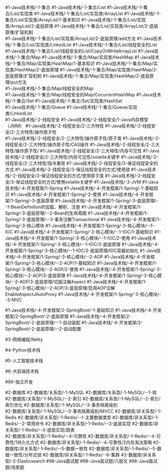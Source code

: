 #1-Java技术栈/-1-集合
	#1-Java技术栈/-1-集合/List 
		#1-Java技术栈/-1-集合/List/实现类 
			#1-Java技术栈/-1-集合/List/实现类/ArrayList
				#1-Java技术栈/-1-集合/List/实现类/ArrayList/1-基本知识
				#1-Java技术栈/-1-集合/List/实现类/ArrayList/2-底层原理
					#1-Java技术栈/-1-集合/List/实现类/ArrayList/2-底层原理/扩容机制  
					#1-Java技术栈/-1-集合/List/实现类/ArrayList/2-底层原理/add方法 
		#1-Java技术栈/-1-集合/List/实现类/LinkedList 
		#1-Java技术栈/-1-集合/List/线程安全的List 
			#1-Java技术栈/-1-集合/List/线程安全的List/CopyOnWriteArrayList
	#1-Java技术栈/-1-集合/Map
		#1-Java技术栈/-1-集合/Map/实现类/HashMap 
			#1-Java技术栈/-1-集合/Map/实现类/HashMap/1-基本知识
			#1-Java技术栈/-1-集合/Map/实现类/HashMap/2-底层原理
				#1-Java技术栈/-1-集合/Map/实现类/HashMap/2-底层原理/扩容机制
				#1-Java技术栈/-1-集合/Map/实现类/HashMap/2-底层原理/put方法     
		#1-Java技术栈/-1-集合/Map/线程安全的Map  
			#1-Java技术栈/-1-集合/Map/线程安全的Map/CocurrentHashMap 
	#1-Java技术栈/-1-集合/Set
		#1-Java技术栈/-1-集合/Set/实现类/HashSet    
	#1-Java技术栈/-1-集合/Queue 
		#1-Java技术栈/-1-集合/Queue/实现类/LinkedList  
#1-Java技术栈/-2-线程安全
#1-Java技术栈/-2-线程安全/1-Java内存模型（JMM） 
#1-Java技术栈/-2-线程安全/2-三大特性
#1-Java技术栈/-2-线程安全/2-三大特性/操作原子性  
#1-Java技术栈/-2-线程安全/2-三大特性/操作原子性/原子类
#1-Java技术栈/-2-线程安全/2-三大特性/操作原子性/CAS操作 
#1-Java技术栈/-2-线程安全/2-三大特性/操作原子性/ 
#1-Java技术栈/-2-线程安全/2-三大特性/内存可见性
#1-Java技术栈/-2-线程安全/2-三大特性/内存可见性/volatile关键字 
#1-Java技术栈/-2-线程安全/2-三大特性/指令重排 
#1-Java技术栈/-2-线程安全/3-保证线程安全的方式
#1-Java技术栈/-2-线程安全/3-保证线程安全的方式/使用锁
#1-Java技术栈/-2-线程安全/3-保证线程安全的方式/使用原子类 
#1-Java技术栈/-2-线程安全/3-保证线程安全的方式/使用volatile关键字
#1-Java技术栈/-3-JVM 
#1-Java技术栈/-4-开发框架/1-Spring
	#1-Java技术栈/-4-开发框架/1-Spring/-1-基础知识 
	#1-Java技术栈/-4-开发框架/1-Spring/-2-使用 
	#1-Java技术栈/-4-开发框架/1-Spring/-3-底层原理 
		#1-Java技术栈/-4-开发框架/1-Spring/-3-底层原理/--1-BeanDefinition的加载、解析、注册 
		#1-Java技术栈/-4-开发框架/1-Spring/-3-底层原理/--2-Bean的生命周期 
		#1-Java技术栈/-4-开发框架/1-Spring/-3-底层原理/--3-事务注解Transactional 
	#1-Java技术栈/-4-开发框架/1-Spring/-3-核心模块 
		#1-Java技术栈/-4-开发框架/1-Spring/-3-核心模块/--1-IOC 
			#1-Java技术栈/-4-开发框架/1-Spring/-3-核心模块/--1-IOC/1-基础知识 
			#1-Java技术栈/-4-开发框架/1-Spring/-3-核心模块/--1-IOC/2-使用 
			#1-Java技术栈/-4-开发框架/1-Spring/-3-核心模块/--1-IOC/3-底层原理
				#1-Java技术栈/-4-开发框架/1-Spring/-3-核心模块/--1-IOC/3-底层原理/IOC容器初始化 
		#1-Java技术栈/-4-开发框架/1-Spring/-3-核心模块/--2-AOP 
			#1-Java技术栈/-4-开发框架/1-Spring/-3-核心模块/--2-AOP/1-基础知识
			#1-Java技术栈/-4-开发框架/1-Spring/-3-核心模块/--2-AOP/2-使用 
			#1-Java技术栈/-4-开发框架/1-Spring/-3-核心模块/--2-AOP/3-底层原理 
				#1-Java技术栈/-4-开发框架/1-Spring/-3-核心模块/--2-AOP/3-底层原理/切面注解Aspect 
				#1-Java技术栈/-4-开发框架/1-Spring/-3-核心模块/--2-AOP/3-底层原理/启用AOP注解EnableAspectJAutoProxy 
		#1-Java技术栈/-4-开发框架/1-Spring/-3-核心模块/--3-MVC 
	
#1-Java技术栈/-4-开发框架/2-SpringBoot/-1-基础知识
#1-Java技术栈/-4-开发框架/2-SpringBoot/-2-底层原理 
	#1-Java技术栈/-4-开发框架/2-SpringBoot/-2-底层原理/--1-自动装配 
	#1-Java技术栈/-4-开发框架/2-SpringBoot/-2-底层原理/--2-自动配置 
	
#3-网络编程/Netty 

#4-Python技术栈 

#5-人工智能技术栈

#6-大前端技术栈

#99-独立开发

#2-数据库 
	#2-数据库/关系型/-1-MySQL
		#2-数据库/关系型/-1-MySQL/--1-锁      
		#2-数据库/关系型/-1-MySQL/--2-索引
			#2-数据库/关系型/-1-MySQL/--2-索引/索引优化 
		#2-数据库/关系型/-1-MySQL/--3-事务隔离级别  
			#2-数据库/关系型/-1-MySQL/--3-事务隔离级别/MVCC 
	#2-数据库/非关系型/-1-Redis 
		#2-数据库/非关系型/-1-Redis/--1-主要数据类型 
		#2-数据库/非关系型/-1-Redis/--2-常用命令 
		#2-数据库/非关系型/-1-Redis/--3-底层实现
			#2-数据库/非关系型/-1-Redis/--3-底层实现/跳表  
		#2-数据库/非关系型/-1-Redis/--4-可靠性 
			#2-数据库/非关系型/-1-Redis/--4-可靠性/1持久化方式 
			#2-数据库/非关系型/-1-Redis/--4-可靠性/2内存淘汰策略 
		#2-数据库/非关系型/-1-Redis/--5-数据一致性 
			#2-数据库/非关系型/-1-Redis/--5-数据一致性/分布式锁 
		#2-数据库/非关系型/-1-Redis/--6-集群 
		#2-数据库/非关系型/-2-Elasticsearch 
#98-Java面试题
	 #98-Java面试题/八股文
	 #98-Java面试题/场景题  


